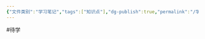 ```yaml
---
{"文件类别":"学习笔记","tags":["知识点"],"dg-publish":true,"permalink":"/学习笔记studyup/知识点cheese/无权处分/","dgPassFrontmatter":true,"created":"2024-10-13T17:33:27.492+08:00","updated":"2024-10-13T17:33:32.912+08:00"}
---
```


#待学 